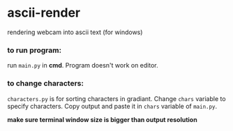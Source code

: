 # ascii-render
rendering webcam into ascii text (for windows)

### to run program:
run `main.py` in **cmd**. Program doesn't work on editor.

### to change characters:
`characters.py` is for sorting characters in gradiant. Change `chars` variable to specify characters. Copy output and paste it in `chars` variable of `main.py`.



**make sure terminal window size is bigger than output resolution**
